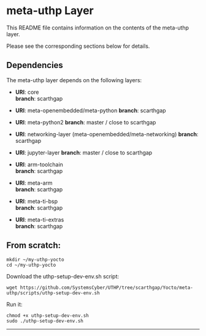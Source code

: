 # meta-uthp Layer

This README file contains information on the contents of the meta-uthp layer.

Please see the corresponding sections below for details.

## Dependencies

The meta-uthp layer depends on the following layers:

- **URI**: core  
  **branch**: scarthgap

- **URI**: meta-openembedded/meta-python 
  **branch**: scarthgap

- **URI**: meta-python2
  **branch**: master / close to scarthgap

- **URI**: networking-layer (meta-openembedded/meta-networking)
  **branch**: scarthgap

- **URI**: jupyter-layer
  **branch**: master / close to scarthgap

- **URI**: arm-toolchain  
  **branch**: scarthgap

- **URI**: meta-arm  
  **branch**: scarthgap

- **URI**: meta-ti-bsp  
  **branch**: scarthgap

- **URI**: meta-ti-extras  
  **branch**: scarthgap

## From scratch:

```shell
mkdir ~/my-uthp-yocto
cd ~/my-uthp-yocto
```
Download the uthp-setup-dev-env.sh script:
```shell
wget https://github.com/SystemsCyber/UTHP/tree/scarthgap/Yocto/meta-uthp/scripts/uthp-setup-dev-env.sh
```
Run it:
```shell
chmod +x uthp-setup-dev-env.sh
sudo ./uthp-setup-dev-env.sh
```
---